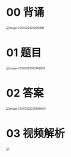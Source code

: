 # 00 背诵

<img src="https://cvp.oss-cn-shanghai.aliyuncs.com/picgo/202402242100031.png" alt="image-20240224210015881" style="zoom:50%;" />

# 01 题目

<img src="https://cvp.oss-cn-shanghai.aliyuncs.com/picgo/202402230821907.png" alt="image-20240223082142820" style="zoom:50%;" />

# 02 答案

<img src="https://cvp.oss-cn-shanghai.aliyuncs.com/picgo/202403222258866.png" alt="image-20240322225856604" style="zoom:50%;" />





# 03 视频解析

<img src="https://cvp.oss-cn-shanghai.aliyuncs.com/picgo/202402230819004.png" style="zoom:50%;" />
